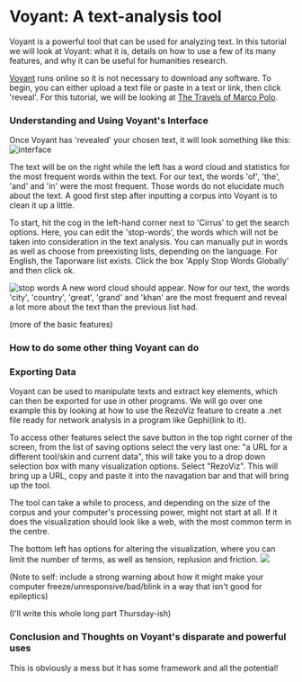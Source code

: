 # Voyant: A text-analysis tool

Voyant is a powerful tool that can be used for analyzing text.  In this tutorial we will look at Voyant: what it is, details on how to use a few of its many features, and why it can be useful for humanities research.  

[Voyant](http://voyant-tools.org) runs online so it is not necessary to download any software.  To begin, you can either upload a text file or paste in a text or link, then click 'reveal'.  For this tutorial, we will be looking at [The Travels of Marco Polo](https://archive.org/stream/marcopolo00polouoft/marcopolo00polouoft_djvu.txt).

### Understanding and Using Voyant's Interface
Once Voyant has 'revealed' your chosen text, it will look something like this:
![interface](http://i1191.photobucket.com/albums/z467/risssssy/Screen%20Shot%202016-01-19%20at%207.19.55%20PM.png)

The text will be on the right while the left has a word cloud and statistics for the most frequent words within the text.  For our text, the words 'of', 'the', 'and' and 'in' were the most frequent.  Those words do not elucidate much about the text.  A good first step after inputting a corpus into Voyant is to clean it up a little.

To start, hit the cog in the left-hand corner next to 'Cirrus' to get the search options.  Here, you can edit the 'stop-words', the words which will not be taken into consideration in the text analysis.  You can manually put in words as well as choose from preexisting lists, depending on the language.  For English, the Taporware list exists.  Click the box 'Apply Stop Words Globally' and then click ok.  

![stop words](http://i1191.photobucket.com/albums/z467/risssssy/Screen%20Shot%202016-01-19%20at%207.34.38%20PM.png)
A new word cloud should appear.  Now for our text, the words 'city', 'country', 'great', 'grand' and 'khan' are the most frequent and reveal a lot more about the text than the previous list had.

(more of the basic features)

### How to do some other thing Voyant can do


### Exporting Data
Voyant can be used to manipulate texts and extract key elements, which can then be exported for use in other programs.  We will go over one example this by looking at how to use the RezoViz feature to create a .net file ready for network analysis in a program like Gephi(link to it).  

To access other features select the save button in the top right corner of the screen, from the list of saving options select the very last one: "a URL for a different tool/skin and current data", this will take you to a drop down selection box with many visualization options. Select "RezoViz". This will bring up a URL, copy and paste it into the navagation bar and that will bring up the tool. 

The tool can take a while to process, and depending on the size of the corpus and your computer's processing power, might not start at all. If it does the visualization should look like a web, with the most common term in the centre. 

The bottom left has options for altering the visualization, where you can limit the number of terms, as well as tension, replusion and friction. 
![](http://i17.photobucket.com/albums/b99/Dragon_Tamer13/options.jpg)

(Note to self: include a strong warning about how it might make your computer freeze/unresponsive/bad/blink in a way that isn't good for epileptics)

(I'll write this whole long part Thursday-ish)


### Conclusion and Thoughts on Voyant's disparate and powerful uses


This is obviously a mess but it has some framework and all the potential!
